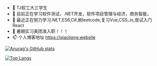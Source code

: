 

<!--
**redifinition/redifinition** is a ✨ _special_ ✨ repository because its `README.md` (this file) appears on your GitHub profile.

Here are some ideas to get you started:

- 🔭 I’m currently working on ...
- 🌱 I’m currently learning ...
- 👯 I’m looking to collaborate on ...
- 🤔 I’m looking for help with ...
- 💬 Ask me about ...
- 📫 How to reach me: ...
- 😄 Pronouns: ...
- ⚡ Fun fact: ...
-->

- 🔭 TJ软工大三学生
- 🌱 目前正在学习软件测试，.NET开发，软件项目管理与经济，商务智能，
- 🤔 最近正在努力学习.NET,ES6,C#,刷leetcode,复习Vue,CSS,Js,尝试入门React
- 💬 暑期实习美团准入职！！！
- 📫 个人博客地址 https://qiaoliang.website

[![Anurag's GitHub stats](https://github-readme-stats.vercel.app/api?username=redifinition&count_private=true&show_icons=true)](https://github.com/anuraghazra/github-readme-stats)

[![Top Langs](https://github-readme-stats.vercel.app/api/top-langs/?username=redifinition&layout=compact)](https://github.com/anuraghazra/github-readme-stats)


